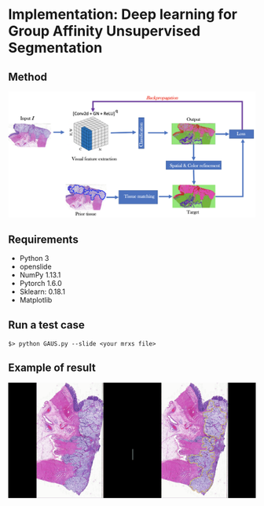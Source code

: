 # Implementation: Deep learning for Group Affinity Unsupervised Segmentation 

## Method
<img src="Misc/Figure1.png"></img>

## Requirements
- Python 3
- openslide
- NumPy 1.13.1
- Pytorch 1.6.0
- Sklearn: 0.18.1
- Matplotlib

   
## Run a test case

    $> python GAUS.py --slide <your mrxs file>


## Example of result

<img src="Misc/Demo.gif"></img>

